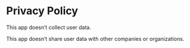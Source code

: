 # Privacy Policy

This app doesn’t collect user data.

This app doesn’t share user data with other companies or organizations.